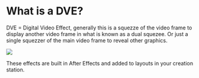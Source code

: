 <!--
Title : 2122905693_dve_explanation

- Created : 2022-01-08 20:18
- Updated :
- Author : James Rivers
- Written against (version):
- Sources :
- Author Notes :
- Tags : [!versio_graphics_moc](../../!versio_graphics_moc.md)
-->
# What is a DVE?
DVE = Digital Video Effect, generally this is a squezze of the video frame to display another video frame in what is known as a dual squezee. Or just a single squezzer of the main video frame to reveal other graphics. 

![](attachments/2022-01-08%2020.25.25.gif)

These effects are built in After Effects and added to layouts in your creation station. 

	

